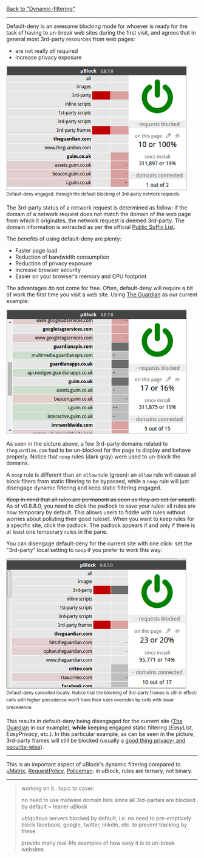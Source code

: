 [Back to "Dynamic-filtering"](https://github.com/gorhill/uBlock/wiki/Dynamic-filtering)

***

Default-deny is an awesome blocking mode for whoever is ready for the task of having to un-break web sites during the first visit, and agrees that in general most 3rd-party resources from web pages:

- are not really _all_ required
- increase privacy exposure

![Default-deny](https://raw.githubusercontent.com/gorhill/uBlock/master/doc/img/df-dd-01.png)<br>
<sup>Default-deny engaged, through the default blocking of 3rd-party network requests.</sup>

The 3rd-party status of a network request is determined as follow: if the domain of a network request does not match the domain of the web page from which it originates, the network request is deemed 3rd-party. The domain information is extracted as per the official [Public Suffix List](https://publicsuffix.org/).

The benefits of using default-deny are plenty:

- Faster page load
- Reduction of bandwidth consumption
- Reduction of privacy exposure
- Increase browser security
- Easier on your browser's memory and CPU footprint

The advantages do not come for free. Often, default-deny will require a bit of work the first time you visit a web site. Using [The Guardian](http://www.theguardian.com/) as our current example:

![Default-deny](https://raw.githubusercontent.com/gorhill/uBlock/master/doc/img/df-dd-03.png)

As seen in the picture above, a few 3rd-party domains related to `theguardian.com` had to be un-blocked for the page to display and behave properly. Notice that `noop` rules (dark gray) were used to un-block the domains.

A `noop` rule is different than an `allow` rule (green): an `allow` rule will cause all block filters from static filtering to be bypassed, while a `noop` rule will just disengage dynamic filtering and keep static filtering engaged.

~~Keep in mind that all rules are permanent as soon as they are set (or unset).~~ As of v0.8.8.0, you need to click the padlock to save your rules: all rules are now temporary by default. This allows users to fiddle with rules without worries about polluting their good ruleset. When you want to keep rules for a specific site, click the padlock. The padlock appears if and only if there is at least one temporary rules in the pane.

You can disengage default-deny for the current site with one click: set the "3rd-party" local setting to `noop` if you prefer to work this way:

![Default-deny](https://raw.githubusercontent.com/gorhill/uBlock/master/doc/img/df-dd-02.png)<br>
<sup>Default-deny cancelled locally. Notice that the blocking of 3rd-party frames is still in effect: cells with higher precedence won't have their rules overriden by cells with lower precedence.</sup>

This results in default-deny being disengaged for the current site ([The Guardian](http://www.theguardian.com/) in our example), **while** keeping engaged static filtering (_EasyList_, _EasyPrivacy_, etc.). In this particular example, as can be seen in the picture, 3rd-party frames will still be blocked (usually a [good thing privacy- and security-wise](https://github.com/gorhill/uBlock/wiki/Dynamic-filtering:-Benefits-of-blocking-3rd-party-iframe-tags)).

***

This is an important aspect of  uBlock's dynamic filtering compared to [µMatrix](https://github.com/gorhill/uMatrix), [RequestPolicy](https://addons.mozilla.org/en-us/firefox/addon/requestpolicy/), [Policeman](https://addons.mozilla.org/en-us/firefox/addon/policeman/): in uBlock, rules are ternary, not binary.

***
> working on it.. topic to cover:
> 
> no need to use malware domain lists since all 3rd-parties are blocked by default = leaner uBlock
>
> ubiquitous servers blocked by default, i.e. no need to pre-emptively block facebook, google, twitter, linkdin, etc. to prevent tracking by these
>
> provide many real-life examples of how easy it is to un-break websites